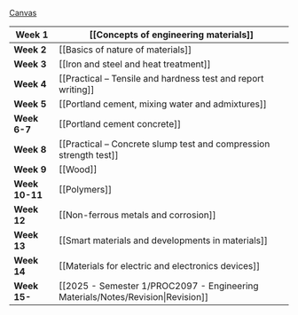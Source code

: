[Canvas](https://rmit.instructure.com/courses/143097)

| **Week 1**     | [[Concepts of engineering materials]]                                           |
| -------------- | ------------------------------------------------------------------------------- |
| **Week 2**     | [[Basics of nature of materials]]                                               |
| **Week 3**     | [[Iron and steel and heat treatment]]                                           |
| **Week 4**     | [[Practical – Tensile and hardness test and report writing]]                    |
| **Week 5**     | [[Portland cement, mixing water and admixtures]]                                |
| **Week 6-7**   | [[Portland cement concrete]]                                                    |
| **Week 8**     | [[Practical – Concrete slump test and compression strength test]]               |
| **Week 9**     | [[Wood]]                                                                        |
| **Week 10-11** | [[Polymers]]                                                                    |
| **Week 12**    | [[Non-ferrous metals and corrosion]]                                            |
| **Week 13**    | [[Smart materials and developments in materials]]                               |
| **Week 14**    | [[Materials for electric and electronics devices]]                              |
| **Week 15-**   | [[2025 - Semester 1/PROC2097 - Engineering Materials/Notes/Revision\|Revision]] |

